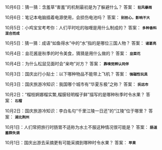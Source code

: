10月6日：猜一猜：含羞草“害羞”的机制最初是为了躲避什么？ 答案： **`狂风暴雨`** 

10月6日：笔记本电脑插着电源使用，会损伤电池吗？ 答案： **`别担心，影响不大`** 

10月5日：小鸡宝宝考考你：人们平时吃的咖喱是用什么制成的？ 答案： **`多种香料混合而成`** 

10月5日：猜一猜：成语“如鱼得水”中的“水”指的是哪位三国人物？ 答案： **`诸葛亮`** 

10月4日：韭花酱是秋季的时令美食，猜猜是用什么做的？ 答案： **`韭菜花`** 

10月4日：为什么松鼠见面时会“亲吻”对方？ 答案： **`靠嗅觉辨认同伴`** 

10月3日：国庆出行小贴士：以下哪种物品不能带上飞机？ 答案： **`强磁性玩具`** 

10月3日：国庆旅游冷知识：我国哪个城市有“华夏东极”之称？ 答案： **`抚远市`** 

10月2日：“榴枝婀娜榴实繁,榴膜轻明榴子鲜”描写的是哪种秋季时令水果？  答案： **`石榴`** 

10月2日：国庆旅游冷知识：李白名句“千里江陵一日还”的“江陵”位于哪里？ 答案： **`湖北荆州`** 

10月1日：人们常把旅行时肠胃不适称为水土不服这种情况很可能是？  答案： **`肠道菌群失调`** 

10月1日：国庆出游去采摘更有可能采摘到哪种时令水果？  答案： **`苹果`**
